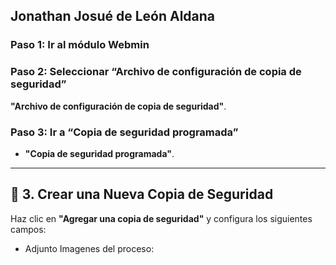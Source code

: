 ## Jonathan Josué de León Aldana
### Paso 1: Ir al módulo Webmin


### Paso 2: Seleccionar “Archivo de configuración de copia de seguridad”
**"Archivo de configuración de copia de seguridad"**.

### Paso 3: Ir a “Copia de seguridad programada”
- **"Copia de seguridad programada"**.

---

## 📝 3. Crear una Nueva Copia de Seguridad

Haz clic en **"Agregar una copia de seguridad"** y configura los siguientes campos:
- Adjunto Imagenes del proceso:

  
